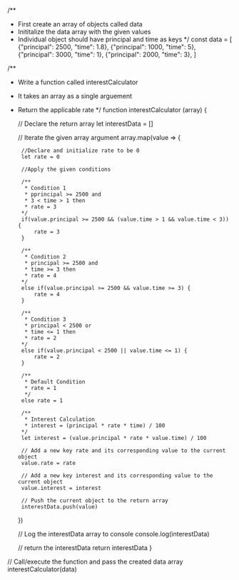 /**
 * First create an array of objects called data
 * Inititalize the data array with the given values
 * Individual object should have principal and time as keys
*/
const data = [
    {"principal": 2500, "time": 1.8},
    {"principal": 1000, "time": 5},
    {"principal": 3000, "time": 1},
    {"principal": 2000, "time": 3},
]


/**
 * Write a function called interestCalculator
 * It takes an array as a single arguement
 * Return the applicable rate
*/
function interestCalculator (array) {

    // Declare the return array
    let interestData = []

    // Iterate the given array argument
    array.map(value => {

        //Declare and initialize rate to be 0
        let rate = 0

        //Apply the given conditions

        /**
         * Condition 1
         * pprincipal >= 2500 and
         * 3 < time > 1 then
         * rate = 3
        */
        if(value.principal >= 2500 && (value.time > 1 && value.time < 3)) {
            rate = 3
        }

        /**
         * Condition 2
         * principal >= 2500 and
         * time >= 3 then
         * rate = 4
        */
        else if(value.principal >= 2500 && value.time >= 3) {
            rate = 4
        }

        /**
         * Condition 3
         * principal < 2500 or
         * time <= 1 then
         * rate = 2 
        */
        else if(value.principal < 2500 || value.time <= 1) {
            rate = 2
        }
        
        /**
         * Default Condition
         * rate = 1
         */
        else rate = 1

        /**
         * Interest Calculation
         * interest = (principal * rate * time) / 100
        */
        let interest = (value.principal * rate * value.time) / 100
        
        // Add a new key rate and its corresponding value to the current object
        value.rate = rate

        // Add a new key interest and its corresponding value to the current object
        value.interest = interest

        // Push the current object to the return array
        interestData.push(value)
    })

    // Log the interestData array to console
    console.log(interestData)

    // return the interestData
    return interestData
}

// Call/execute the function and pass the created data array
interestCalculator(data)
